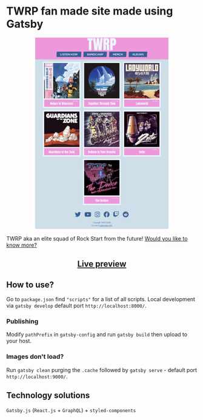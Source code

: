# TWRP fan made site made using Gatsby

<p align="center">
  <img width="70%" src="gatsby-twrp-site.jpg"/>
</p>

TWRP aka an elite squad of Rock Start from the future! [Would you like to know more?](https://www.reddit.com/r/TWRP/wiki/lore)

<h2 align="center">
  <a href="https://trailblazingfive.github.io/gatsby-twrp-site/" title="gatsby-twrp-site">Live preview</a>
</h2>

## How to use?

Go to `package.json` find `"scripts"` for a list of all scripts. Local development via `gatsby develop` default port `http://localhost:8000/`.

### Publishing

Modify `pathPrefix` in `gatsby-config` and run `gatsby build` then upload to your host.

### Images don't load?

Run `gatsby clean` purging the `.cache` followed by `gatsby serve` - default port `http://localhost:9000/`.

## Technology solutions

`Gatsby.js` (`React.js` + `GraphQL`) + `styled-components`

